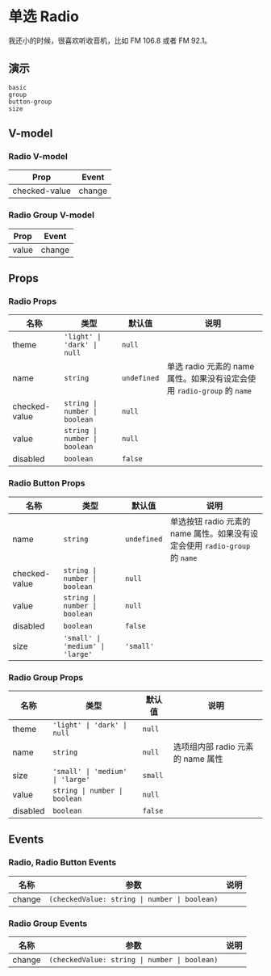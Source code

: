 # 单选 Radio
<!--single-column-->
我还小的时候，很喜欢听收音机，比如 FM 106.8 或者 FM 92.1。
## 演示
```demo
basic
group
button-group
size
```
## V-model
### Radio V-model
|Prop|Event|
|-|-|
|checked-value|change|

### Radio Group V-model
|Prop|Event|
|-|-|
|value|change|

## Props
### Radio Props
|名称|类型|默认值|说明|
|-|-|-|-|
|theme|`'light' \| 'dark' \| null`|`null`||
|name|`string`|`undefined`|单选 radio 元素的 name 属性。如果没有设定会使用 `radio-group` 的 `name`|
|checked-value|`string \| number \| boolean`|`null`||
|value|`string \| number \| boolean`|`null`||
|disabled|`boolean`|`false`||

### Radio Button Props
|名称|类型|默认值|说明|
|-|-|-|-|
|name|`string`|`undefined`|单选按钮 radio 元素的 name 属性。如果没有设定会使用 `radio-group` 的 `name`|
|checked-value|`string \| number \| boolean`|`null`||
|value|`string \| number \| boolean`|`null`||
|disabled|`boolean`|`false`||
|size|`'small' \| 'medium' \| 'large'`|`'small'`||

### Radio Group Props
|名称|类型|默认值|说明|
|-|-|-|-|
|theme|`'light' \| 'dark' \| null`|`null`||
|name|`string`|`null`|选项组内部 radio 元素的 name 属性|
|size|`'small' \| 'medium' \| 'large'`|`small`||
|value|`string \| number \| boolean`|`null`||
|disabled|`boolean`|`false`||

## Events
### Radio, Radio Button Events
|名称|参数|说明|
|-|-|-|
|change|`(checkedValue: string \| number \| boolean)`||

### Radio Group Events
|名称|参数|说明|
|-|-|-|
|change|`(checkedValue: string \| number \| boolean)`||
